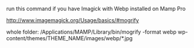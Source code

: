run this command if you have Imagick with Webp installed on Mamp Pro

http://www.imagemagick.org/Usage/basics/#mogrify

whole folder:
/Applications/MAMP/Library/bin/mogrify -format webp wp-content/themes/THEME_NAME/images/webp/\*.jpg

